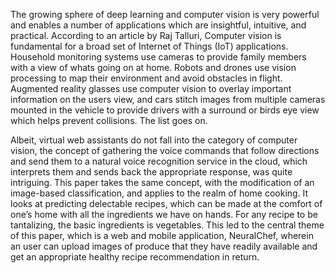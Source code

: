 The growing sphere of deep learning and computer vision is very powerful and enables a number of applications which are
insightful, intuitive, and practical. According to an article by Raj Talluri, Computer vision is fundamental for a broad set of
Internet of Things (IoT) applications. Household monitoring systems use cameras to provide family members with a view
of whats going on at home. Robots and drones use vision processing to map their environment and avoid obstacles
in flight. Augmented reality glasses use computer vision to overlay important information on the users view, and cars
stitch images from multiple cameras mounted in the vehicle to provide drivers with a surround or birds eye view which
helps prevent collisions. The list goes on. 

Albeit, virtual web assistants do not fall into the category of computer vision, the concept of gathering the voice commands that follow directions and send them to a natural voice recognition service in the cloud, which interprets them and sends back the appropriate response, was quite intriguing. This paper takes the same concept, with the modification of an image-based classification, and applies to the realm of home cooking. It looks at predicting delectable recipes, which can be made at the comfort of one’s home with all the ingredients we have on hands. For any recipe to be tantalizing, the basic ingredients is vegetables. This led to the central theme of this
paper, which is a web and mobile application, NeuralChef, wherein an user can upload images of produce that they have readily available and get an appropriate healthy recipe recommendation in return.
